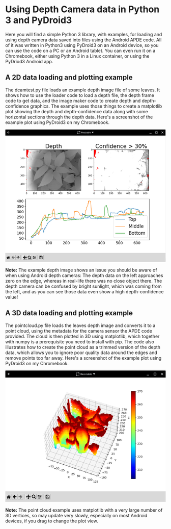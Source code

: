 # Using Depth Camera data in Python 3 and PyDroid3

Here you will find a simple Python 3 library, with examples, for loading and using depth camera data saved into files using the Android APDE code. All of it was written in Python3 using PyDroid3 on an Android device, so you can use the code on a PC or an Android tablet. You can even run it on a Chromebook, either using Python 3 in a Linux container, or using the PyDriod3 Android app.

## A 2D data loading and plotting example

The dcamtest.py file loads an example depth image file of some leaves. It shows how to use the loader code to load a depth file, the depth frame code to get data, and the image maker code to create depth and depth-confidence graphics. The example uses those things to create a matplotlib plot showing the depth and depth-confidence data along with some horizontal sections through the depth data. Here's a screenshot of the example plot using PyDroid3 on my Chromebook.

![Screenshot of plotted 2D data in PyDroid3](./dcamtest.png)

**Note:** The example depth image shows an issue you should be aware of when using Android depth cameras: The depth data on the left approaches zero on the edge, whereas in real-life there was no close object there. The depth camera can be confused by bright sunlight, which was coming from the left, and as you can see those data even show a high depth-confidence value!

## A 3D data loading and plotting example

The pointcloud.py file loads the leaves depth image and converts it to a point cloud, using the metadata for the camera sensor the APDE code provided. The cloud is then plotted in 3D using matplotlib, which together with numpy is a prerequisite you need to install with pip. The code also illustrates how to create the point cloud as a trimmed version of the depth data, which allows you to ignore poor quality data around the edges and remove points too far away. Here's a screenshot of the example plot using PyDroid3 on my Chromebook.

![Screenshot of plotted 2D data in PyDroid3](./pointcloud.png)

**Note:**  The point cloud example uses matplotlib with a very large number of 3D vertices, so may update very slowly, especially on most Android devices, if you drag to change the plot view.
